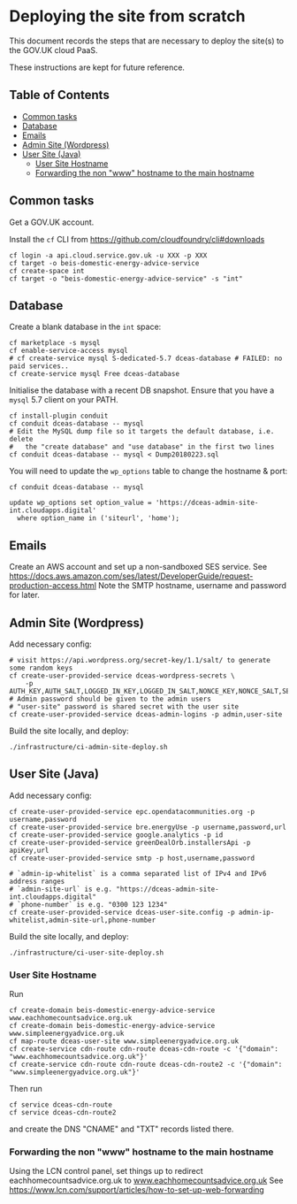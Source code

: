 # Deploying the site from scratch

This document records the steps that are necessary
to deploy the site(s) to the GOV.UK cloud PaaS.

These instructions are kept for future reference.


## Table of Contents

<!-- toc -->

- [Common tasks](#common-tasks)
- [Database](#database)
- [Emails](#emails)
- [Admin Site (Wordpress)](#admin-site-wordpress)
- [User Site (Java)](#user-site-java)
  * [User Site Hostname](#user-site-hostname)
  * [Forwarding the non "www" hostname to the main hostname](#forwarding-the-non-www-hostname-to-the-main-hostname)

<!-- tocstop -->

## Common tasks

Get a GOV.UK account.

Install the `cf` CLI from https://github.com/cloudfoundry/cli#downloads

    cf login -a api.cloud.service.gov.uk -u XXX -p XXX
    cf target -o beis-domestic-energy-advice-service
    cf create-space int
    cf target -o "beis-domestic-energy-advice-service" -s "int"

## Database

Create a blank database in the `int` space:

    cf marketplace -s mysql
    cf enable-service-access mysql
    # cf create-service mysql S-dedicated-5.7 dceas-database # FAILED: no paid services..
    cf create-service mysql Free dceas-database

Initialise the database with a recent DB snapshot.
Ensure that you have a `mysql` 5.7 client on your PATH.

    cf install-plugin conduit
    cf conduit dceas-database -- mysql
    # Edit the MySQL dump file so it targets the default database, i.e. delete
    #   the "create database" and "use database" in the first two lines
    cf conduit dceas-database -- mysql < Dump20180223.sql

You will need to update the `wp_options` table to change the hostname & port:

    cf conduit dceas-database -- mysql
    
    update wp_options set option_value = 'https://dceas-admin-site-int.cloudapps.digital'
      where option_name in ('siteurl', 'home');

## Emails

Create an AWS account and set up a non-sandboxed SES service.
See https://docs.aws.amazon.com/ses/latest/DeveloperGuide/request-production-access.html
Note the SMTP hostname, username and password for later.

## Admin Site (Wordpress)

Add necessary config:

    # visit https://api.wordpress.org/secret-key/1.1/salt/ to generate some random keys
    cf create-user-provided-service dceas-wordpress-secrets \
        -p AUTH_KEY,AUTH_SALT,LOGGED_IN_KEY,LOGGED_IN_SALT,NONCE_KEY,NONCE_SALT,SECURE_AUTH_KEY,SECURE_AUTH_SALT
    # Admin password should be given to the admin users
    # "user-site" password is shared secret with the user site
    cf create-user-provided-service dceas-admin-logins -p admin,user-site

Build the site locally, and deploy:
 
    ./infrastructure/ci-admin-site-deploy.sh

## User Site (Java)

Add necessary config:

    cf create-user-provided-service epc.opendatacommunities.org -p username,password
    cf create-user-provided-service bre.energyUse -p username,password,url
    cf create-user-provided-service google.analytics -p id
    cf create-user-provided-service greenDealOrb.installersApi -p apiKey,url
    cf create-user-provided-service smtp -p host,username,password

    # `admin-ip-whitelist` is a comma separated list of IPv4 and IPv6 address ranges
    # `admin-site-url` is e.g. "https://dceas-admin-site-int.cloudapps.digital"
    # `phone-number` is e.g. "0300 123 1234"
    cf create-user-provided-service dceas-user-site.config -p admin-ip-whitelist,admin-site-url,phone-number

Build the site locally, and deploy:

    ./infrastructure/ci-user-site-deploy.sh

### User Site Hostname

Run

    cf create-domain beis-domestic-energy-advice-service www.eachhomecountsadvice.org.uk
    cf create-domain beis-domestic-energy-advice-service www.simpleenergyadvice.org.uk
    cf map-route dceas-user-site www.simpleenergyadvice.org.uk
    cf create-service cdn-route cdn-route dceas-cdn-route -c '{"domain": "www.eachhomecountsadvice.org.uk"}'
    cf create-service cdn-route cdn-route dceas-cdn-route2 -c '{"domain": "www.simpleenergyadvice.org.uk"}'

Then run

    cf service dceas-cdn-route
    cf service dceas-cdn-route2

and create the DNS "CNAME" and "TXT" records listed there.

### Forwarding the non "www" hostname to the main hostname

Using the LCN control panel, set things up to redirect eachhomecountsadvice.org.uk to www.eachhomecountsadvice.org.uk
See https://www.lcn.com/support/articles/how-to-set-up-web-forwarding

